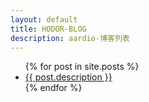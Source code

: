 ```yaml
---
layout: default
title: HODOR-BLOG
description: aardio-博客列表
---
```


<ul>
  {% for post in site.posts %}
    <li>
      <a href=".{{ post.url }}">{{ post.description }}</a>
    </li>
  {% endfor %}
</ul>
